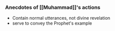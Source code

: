 ### Anecdotes of [[Muhammad]]'s actions

- Contain normal utterances, not divine revelation
- serve to convey the Prophet's example
